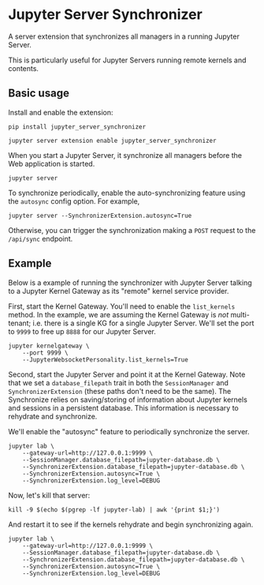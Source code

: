 # Jupyter Server Synchronizer

A server extension that synchronizes all managers in a running Jupyter Server.

This is particularly useful for Jupyter Servers running remote kernels and contents.

## Basic usage

Install and enable the extension:

```
pip install jupyter_server_synchronizer

jupyter server extension enable jupyter_server_synchronizer
```

When you start a Jupyter Server, it synchronize all managers before the Web application is started.

```
jupyter server
```

To synchronize periodically, enable the auto-synchronizing feature using the `autosync` config option. For example,

```
jupyter server --SynchronizerExtension.autosync=True
```

Otherwise, you can trigger the synchronization making a `POST` request to the `/api/sync` endpoint.

## Example

Below is a example of running the synchronizer with Jupyter Server talking to a Jupyter Kernel Gateway as its "remote" kernel service provider.

First, start the Kernel Gateway. You'll need to enable the `list_kernels` method. In the example, we are assuming the Kernel Gateway is _not_ multi-tenant; i.e. there is a single KG for a single Jupyter Server. We'll set the port to `9999` to free up `8888` for our Jupyter Server.

```
jupyter kernelgateway \
    --port 9999 \
    --JupyterWebsocketPersonality.list_kernels=True
```

Second, start the Jupyter Server and point it at the Kernel Gateway. Note that we set a `database_filepath` trait in both the `SessionManager` and `SynchronizerExtension` (these paths don't need to be the same). The Synchronize relies on saving/storing of information about Jupyter kernels and sessions in a persistent database. This information is necessary to rehydrate and synchronize.

We'll enable the "autosync" feature to periodically synchronize the server.

```
jupyter lab \
    --gateway-url=http://127.0.0.1:9999 \
    --SessionManager.database_filepath=jupyter-database.db \
    --SynchronizerExtension.database_filepath=jupyter-database.db \
    --SynchronizerExtension.autosync=True \
    --SynchronizerExtension.log_level=DEBUG
```

Now, let's kill that server:

```
kill -9 $(echo $(pgrep -lf jupyter-lab) | awk '{print $1;}')
```

And restart it to see if the kernels rehydrate and begin synchronizing again.

```
jupyter lab \
    --gateway-url=http://127.0.0.1:9999 \
    --SessionManager.database_filepath=jupyter-database.db \
    --SynchronizerExtension.database_filepath=jupyter-database.db \
    --SynchronizerExtension.autosync=True \
    --SynchronizerExtension.log_level=DEBUG
```

